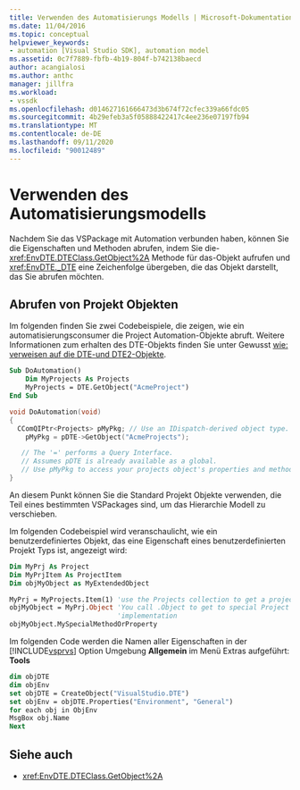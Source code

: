 ```yaml
---
title: Verwenden des Automatisierungs Modells | Microsoft-Dokumentation
ms.date: 11/04/2016
ms.topic: conceptual
helpviewer_keywords:
- automation [Visual Studio SDK], automation model
ms.assetid: 0c7f7889-fbfb-4b19-804f-b742138baecd
author: acangialosi
ms.author: anthc
manager: jillfra
ms.workload:
- vssdk
ms.openlocfilehash: d014627161666473d3b674f72cfec339a66fdc05
ms.sourcegitcommit: 4b29efeb3a5f05888422417c4ee236e07197fb94
ms.translationtype: MT
ms.contentlocale: de-DE
ms.lasthandoff: 09/11/2020
ms.locfileid: "90012489"
---
```

# <a name="using-the-automation-model"></a>Verwenden des Automatisierungsmodells
Nachdem Sie das VSPackage mit Automation verbunden haben, können Sie die Eigenschaften und Methoden abrufen, indem Sie die- <xref:EnvDTE.DTEClass.GetObject%2A> Methode für das-Objekt aufrufen und <xref:EnvDTE._DTE> eine Zeichenfolge übergeben, die das Objekt darstellt, das Sie abrufen möchten.

## <a name="obtaining-project-objects"></a>Abrufen von Projekt Objekten
 Im folgenden finden Sie zwei Codebeispiele, die zeigen, wie ein automatisierungsconsumer die Project Automation-Objekte abruft. Weitere Informationen zum erhalten des DTE-Objekts finden Sie unter Gewusst [wie: verweisen auf die DTE-und DTE2-Objekte](/previous-versions/68shb4dw(v=vs.140)).

```vb
Sub DoAutomation()
    Dim MyProjects As Projects
    MyProjects = DTE.GetObject("AcmeProject")
End Sub
```

```cpp
void DoAutomation(void)
{
  CComQIPtr<Projects> pMyPkg; // Use an IDispatch-derived object type.
    pMyPkg = pDTE->GetObject("AcmeProjects");

   // The '=' performs a Query Interface.
   // Assumes pDTE is already available as a global.
   // Use pMyPkg to access your projects object's properties and methods.
}

```

 An diesem Punkt können Sie die Standard Projekt Objekte verwenden, die Teil eines bestimmten VSPackages sind, um das Hierarchie Modell zu verschieben.

 Im folgenden Codebeispiel wird veranschaulicht, wie ein benutzerdefiniertes Objekt, das eine Eigenschaft eines benutzerdefinierten Projekt Typs ist, angezeigt wird:

```vb
Dim MyPrj As Project
Dim MyPrjItem As ProjectItem
Dim objMyObject as MyExtendedObject

MyPrj = MyProjects.Item(1) 'use the Projects collection to get a project
objMyObject = MyPrj.Object 'You call .Object to get to special Project
                           'implementation
objMyObject.MySpecialMethodOrProperty
```

 Im folgenden Code werden die Namen aller Eigenschaften in der [!INCLUDE[vsprvs](../../code-quality/includes/vsprvs_md.md)] Option Umgebung **Allgemein** im Menü Extras aufgeführt: **Tools**

```vb
dim objDTE
dim objEnv
set objDTE = CreateObject("VisualStudio.DTE")
set objEnv = objDTE.Properties("Environment", "General")
for each obj in ObjEnv
MsgBox obj.Name
Next

```

## <a name="see-also"></a>Siehe auch
- <xref:EnvDTE.DTEClass.GetObject%2A>